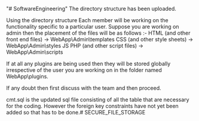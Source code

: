 "# SoftwareEngineering" 
The directory structure has been uploaded.


Using the directory structure
Each member will be working on the functionality specific to a particular user.
Suppose you are working on admin then the placement of the files will be as follows :-
HTML (and other front end files) -> WebApp\Admin\templates
CSS (and other style sheets) -> WebApp\Admin\styles
JS PHP (and other script files) -> WebApp\Admin\scripts

If at all any plugins are being used then they will be stored globally irrespective of the user you are working on in the folder named WebApp\plugins.

If any doubt then first discuss with the team and then proceed.

cmt.sql is the updated sql file consisting of all the table that are necessary for the coding. However the foreign key constraints have not yet been added so that has to be done.# SECURE_FILE_STORAGE
